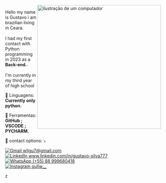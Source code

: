<img src="https://raw.githubusercontent.com/MicaelliMedeiros/micaellimedeiros/master/image/computer-illustration.png" alt="ilustração de um computador" min-width="400px" max-width="400px" width="400px" align="right">

<p align="left"> 
  Hello my name is Gustavo i am brazilian living in Ceara. <br><br>I had my first contact with Python programming in 2023 as a <strong>Back-end.</strong>.<br>
  <br>
  I'm currently in my third year of high school
</p>

<p align="left">
  🦄 Linguagens: <strong>Currently only python.</strong>
</p>

<p align="left">
  💼 Ferramentas: <strong>GitHub ; VSCODE ; PYCHARM.</strong>
</p>

<p align="left">
  💌 contact options: ⤵️


</p>

<p align="left">
  <a href="#" title="Gmail">
  <img src="https://img.shields.io/badge/-Gmail-FF0000?style=flat-square&labelColor=FF0000&logo=gmail&logoColor=white&link=LINK-DO-SEU-GMAIL" alt="Gmail"/> wllgu7@gmail.com</a><br>
  <a href="#" title="LinkedIn">
  <img src="https://img.shields.io/badge/-Linkedin-0e76a8?style=flat-square&logo=Linkedin&logoColor=white&link=LINK-DO-SEU-LINKEDIN" alt="LinkedIn"/> www.linkedin.com/in/gustavo-silva777</a><br>
  <a href="#" title="WhatsApp">
  <img src="https://img.shields.io/badge/-WhatsApp-25d366?style=flat-square&labelColor=25d366&logo=whatsapp&logoColor=white&link=API-DO-SEU-WHATSAPP" alt="WhatsApp"/> (+55) 88 999680418</a><br>
  <a href="#" title="Instagram">
  <img src="https://img.shields.io/badge/-Instagram-DF0174?style=flat-square&labelColor=DF0174&logo=instagram&logoColor=white&link=LINK-DO-SEU-INSTAGRAM" alt="Instagram"/> gullw__</a>
</p>z
